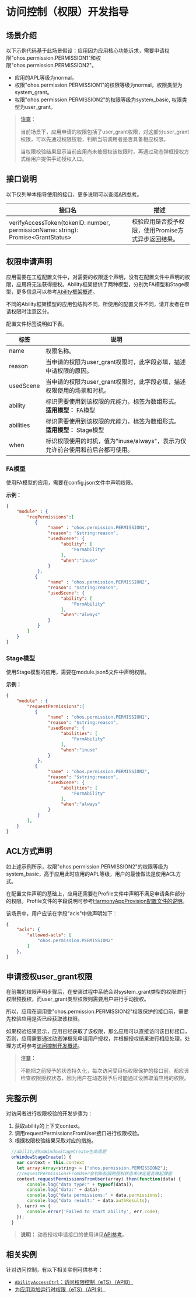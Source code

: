 # 访问控制（权限）开发指导

## 场景介绍

以下示例代码基于此场景假设：应用因为应用核心功能诉求，需要申请权限"ohos.permission.PERMISSION1"和权限"ohos.permission.PERMISSION2"。

- 应用的APL等级为normal。
- 权限"ohos.permission.PERMISSION1"的权限等级为normal，权限类型为system_grant。
- 权限"ohos.permission.PERMISSION2"的权限等级为system_basic, 权限类型为user_grant。

> **注意：** 
>
> 当前场景下，应用申请的权限包括了user_grant权限，对这部分user_grant权限，可以先通过权限校验，判断当前调用者是否具备相应权限。
>
> 当权限校验结果显示当前应用尚未被授权该权限时，再通过动态弹框授权方式给用户提供手动授权入口。
>
## 接口说明

以下仅列举本指导使用的接口，更多说明可以查阅[API参考](../reference/apis/js-apis-abilityAccessCtrl.md)。

| 接口名                                                       | 描述                                             |
| ------------------------------------------------------------ | --------------------------------------------------- |
| verifyAccessToken(tokenID: number, permissionName: string): Promise&lt;GrantStatus&gt; | 校验应用是否授予权限，使用Promise方式异步返回结果。 |

## 权限申请声明

应用需要在工程配置文件中，对需要的权限逐个声明，没有在配置文件中声明的权限，应用将无法获得授权。Ability框架提供了两种模型，分别为FA模型和Stage模型，更多信息可以参考[Ability框架概述](../ability/ability-brief.md)。

不同的Ability框架模型的应用包结构不同，所使用的配置文件不同，请开发者在申请权限时注意区分。

配置文件标签说明如下表。

| 标签      | 说明                                                         |
| --------- | ------------------------------------------------------------ |
| name      | 权限名称。                                                   |
| reason    | 当申请的权限为user_grant权限时，此字段必填，描述申请权限的原因。 |
| usedScene | 当申请的权限为user_grant权限时，此字段必填，描述权限使用的场景和时机。 |
| ability   | 标识需要使用到该权限的元能力，标签为数组形式。   <br/>**适用模型：** FA模型            |
| abilities | 标识需要使用到该权限的元能力，标签为数组形式。   <br/>**适用模型：** Stage模型            |
| when      | 标识权限使用的时机，值为"inuse/always"，表示为仅允许前台使用和前后台都可使用。 |

### FA模型

使用FA模型的应用，需要在config.json文件中声明权限。

**示例：**

```json
{
    "module" : {
        "reqPermissions":[
           {
                "name" : "ohos.permission.PERMISSION1",
                "reason": "$string:reason",
                "usedScene": {
                     "ability": [
                         "FormAbility"
                     ],
                     "when":"inuse"
                }
            },
           {
                "name" : "ohos.permission.PERMISSION2",
                "reason": "$string:reason",
                "usedScene": {
                     "ability": [
                         "FormAbility"
                     ],
                     "when":"always"
                }
            }
        ]
    }
}
```

### Stage模型

使用Stage模型的应用，需要在module.json5文件中声明权限。

**示例：**

```json
{
    "module" : {
        "requestPermissions":[
           {
                "name" : "ohos.permission.PERMISSION1",
                "reason": "$string:reason",
                "usedScene": {
                     "abilities": [
                         "FormAbility"
                     ],
                     "when":"inuse"
                }
            },
           {
                "name" : "ohos.permission.PERMISSION2",
                "reason": "$string:reason",
                "usedScene": {
                     "abilities": [
                         "FormAbility"
                     ],
                     "when":"always"
                }
            }
        ],
    }
}
```

## ACL方式声明

如上述示例所示，权限"ohos.permission.PERMISSION2"的权限等级为system_basic，高于应用此时应用的APL等级，用户的最佳做法是使用ACL方式。

在配置文件声明的基础上，应用还需要在Profile文件中声明不满足申请条件部分的权限。Profile文件的字段说明可参考[HarmonyAppProvision配置文件的说明](../quick-start/app-provision-structure.md)。

该场景中，用户应该在字段"acls"中做声明如下：

```json
{
    "acls": {
        "allowed-acls": [
            "ohos.permission.PERMISSION2"
        ]
    },
}
```

## 申请授权user_grant权限

在前期的权限声明步骤后，在安装过程中系统会对system_grant类型的权限进行权限预授权，而user_grant类型权限则需要用户进行手动授权。

所以，应用在调用受"ohos.permission.PERMISSION2"权限保护的接口前，需要先校验应用是否已经获取该权限。

如果校验结果显示，应用已经获取了该权限，那么应用可以直接访问该目标接口，否则，应用需要通过动态弹框先申请用户授权，并根据授权结果进行相应处理，处理方式可参考[访问控制开发概述](accesstoken-overview.md)。

> **注意：**
>
> 不能把之前授予的状态持久化，每次访问受目标权限保护的接口前，都应该检查权限授权状态，因为用户在动态授予后可能通过设置取消应用的权限。

## 完整示例

对访问者进行权限校验的开发步骤为：

1. 获取ability的上下文context。
2. 调用requestPermissionsFromUser接口进行权限校验。
3. 根据权限校验结果采取对应的措施。

```js
  //ability的onWindowStageCreate生命周期
  onWindowStageCreate() {
    var context = this.context
    let array:Array<string> = ["ohos.permission.PERMISSION2"];
    //requestPermissionsFromUser会判断权限的授权状态来决定是否唤起弹窗
    context.requestPermissionsFromUser(array).then(function(data) {
        console.log("data type:" + typeof(data));
        console.log("data:" + data);
        console.log("data permissions:" + data.permissions);
        console.log("data result:" + data.authResults);
    }, (err) => {
        console.error('Failed to start ability', err.code);
    });
  }

```
> **说明：**
> 动态授权申请接口的使用详见[API参考](../reference/apis/js-apis-ability-context.md)。

## 相关实例

针对访问控制，有以下相关实例可供参考：

- [`AbilityAccessCtrl`：访问权限控制（eTS）（API8）](https://gitee.com/openharmony/app_samples/tree/master/Safety/AbilityAccessCtrl)
- [为应用添加运行时权限（eTS）（API 9）](https://gitee.com/openharmony/codelabs/tree/master/Ability/AccessPermission)